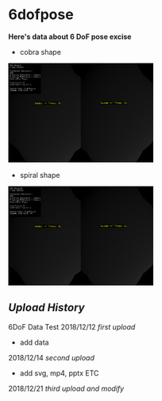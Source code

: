 # 6dofpose


**Here's data about 6 DoF pose excise**


* cobra shape
<img height = "200" src="https://github.com/cosmot0/6dofpose/blob/master/data/Stream_181205_152946_screen.png"/>

* spiral shape
<img height = "200" src="https://github.com/cosmot0/6dofpose/blob/master/data/Stream_181205_153029_screen.png"/>



## *Upload History*


6DoF Data Test 2018/12/12 *first upload*

* add data

2018/12/14 *second upload*

* add svg, mp4, pptx ETC

2018/12/21 *third upload and modify*
